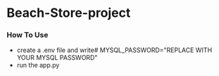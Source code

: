 # Beach-Store-project

### How To Use
- create a .env file and write# MYSQL_PASSWORD="REPLACE WITH YOUR MYSQL PASSWORD"
- run the app.py